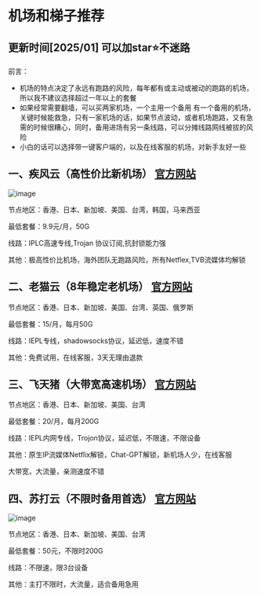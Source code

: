 
# 机场和梯子推荐

## 更新时间[2025/01] 可以加star⭐不迷路

前言：

- 机场的特点决定了永远有跑路的风险，每年都有或主动或被动的跑路的机场，所以我不建议选择超过一年以上的套餐
- 如果经常需要翻墙，可以买两家机场，一个主用一个备用 有一个备用的机场，关键时候能救急，只有一家机场的话，如果节点波动，或者机场跑路，又有急需的时候很糟心，同时，备用进场有另一条线路，可以分摊线路网线被拔的风险
- 小白的话可以选择带一键客户端的，以及在线客服的机场，对新手友好一些



## 一、疾风云（高性价比新机场） [官方网站](https://jif44.net/auth/register?code=zm1Z)
![image](https://github.com/user-attachments/assets/a3d30c86-28f6-4754-8d17-177b6431d65a)


节点地区：香港、日本、新加坡、美国、台湾，韩国，马来西亚

最低套餐：9.9元/月，50G

线路：IPLC高速专线,Trojan 协议订阅,抗封锁能力强

其他：极高性价比机场，海外团队无跑路风险，所有Netflex,TVB流媒体均解锁



## 二、老猫云（8年稳定老机场） [官方网站](https://laomao.biz/?path=register&code=zTjmRwqk)

节点地区：香港、日本、新加坡、美国、台湾、英国、俄罗斯

最低套餐：15/月，每月50G

线路：IEPL专线，shadowsocks协议，延迟低，速度不错

其他：免费试用，在线客服，3天无理由退款



## 三、飞天猪（大带宽高速机场） [官方网站](https://ftzcc01.fliggycloud.pro/#/register?code=S9jZqY2O)

节点地区：香港、日本、新加坡、美国、台湾

最低套餐：20/月，每月200G

线路：IEPL内网专线，Trojon协议，延迟低，不限速，不限设备

其他：原生IP流媒体Netflix解锁，Chat-GPT解锁，新机场人少，在线客服

大带宽，大流量，亲测速度不错





## 四、苏打云（不限时备用首选） [官方网站](https://b.sudayun.top/#/register?code=QlGMppj1)
![image](https://github.com/user-attachments/assets/61a7a5b3-c8bf-404f-9135-665b8dd1b75f)


节点地区：香港、日本、新加坡、美国、台湾

最低套餐：50元，不限时200G

线路：不限速，限3台设备

其他：主打不限时，大流量，适合备用急用


